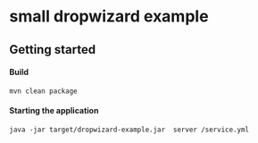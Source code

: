 # small dropwizard example

## Getting started

#### Build
```
mvn clean package
```

#### Starting the application
```
java -jar target/dropwizard-example.jar  server /service.yml
```